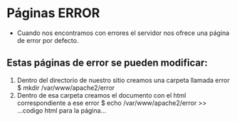 # Páginas ERROR
- Cuando nos encontramos con errores el servidor nos ofrece una página de error por defecto.

## Estas páginas de error se pueden modificar:
1. Dentro del directorio de nuestro sitio creamos una carpeta llamada error
    $ mkdir /var/www/apache2/error
2. Dentro de esa carpeta creamos el documento con el html correspondiente a ese error
    $ echo /var/www/apache2/error >> ...codigo html para la página...
